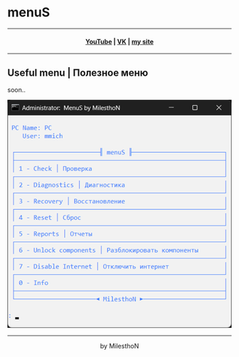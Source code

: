 # menuS
***
<h4 align="center"> <a href="https://www.youtube.com/channel/UCy2JxQdX8dT2Tbj4ykUkqFw">YouTube</a> | <a href="https://VK.com/id180544766">VK</a> | <a href="https://milesthon.github.io">my site</a> </h4>

***
## Useful menu | Полезное меню

soon..

<div align="center">
<img alt="Image" src="https://github.com/MilesthoN/menuS/blob/main/Image.png"/>

***
by MilesthoN
